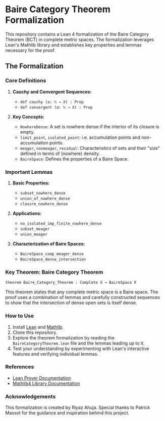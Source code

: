 # Baire Category Theorem Formalization

This repository contains a Lean 4 formalization of the Baire Category Theorem (BCT) in complete metric spaces. The formalization leverages Lean's Mathlib library and establishes key properties and lemmas necessary for the proof. 

## The Formalization

### Core Definitions

1. **Cauchy and Convergent Sequences:**
   - `def cauchy (a: ℕ → X) : Prop`
   - `def convergent (a: ℕ → X) : Prop`

2. **Key Concepts:**
   - `NowhereDense`: A set is nowhere dense if the interior of its closure is empty.
   - `limit_point`, `isolated_point`: i.e. accumulation points and non-accumulation points.
   - `meager`, `nonmeager`, `residual`: Characteristics of sets and their "size" defined in terms of \(nowhere\) density.
   - `BaireSpace`: Defines the properties of a Baire Space.

### Important Lemmas

1. **Basic Properties:**
   - `subset_nowhere_dense`
   - `union_of_nowhere_dense`
   - `closure_nowhere_dense`

2. **Applications:**
   - `no_isolated_imp_finite_nowhere_dense`
   - `subset_meager`
   - `union_meager`

3. **Characterization of Baire Spaces:**
   - `BaireSpace_comp_meager_dense`
   - `BaireSpace_dense_intersection`

### Key Theorem: Baire Category Theorem

`theorem Baire_Category_Theorem : Complete X → BaireSpace X`

This theorem states that any complete metric space is a Baire space. The proof uses a combination of lemmas and carefully constructed sequences to show that the intersection of dense open sets is itself dense.

### How to Use

1. Install [Lean](https://leanprover.github.io/) and [Mathlib](https://leanprover.github.io/mathlib4/).
2. Clone this repository.
3. Explore the theorem formalization by reading the `BaireCategoryTheorem.lean` file and the lemmas leading up to it.
4. Test your understanding by experimenting with Lean's interactive features and verifying individual lemmas.

### References

- [Lean Prover Documentation](https://leanprover.github.io/)
- [Mathlib4 Library Documentation](https://leanprover.github.io/mathlib4_docs/)

### Acknowledgements
This formalization is created by Riyaz Ahuja. Special thanks to Patrick Massot for the guidance and inspiration behind this project.
